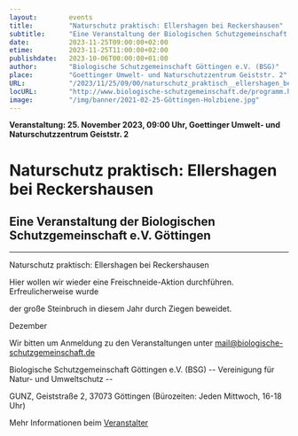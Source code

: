 ```yaml
---
layout:        events
title:         "Naturschutz praktisch: Ellershagen bei Reckershausen"
subtitle:      "Eine Veranstaltung der Biologischen Schutzgemeinschaft e.V. Göttingen"
date:          2023-11-25T09:00:00+02:00
etime:         2023-11-25T11:00:00+02:00
publishdate:   2023-10-06T00:00:00+01:00
author:        "Biologische Schutzgemeinschaft Göttingen e.V. (BSG)"
place:         "Goettinger Umwelt- und Naturschutzzentrum Geiststr. 2"
URL:           "/2023/11/25/09/00/naturschutz_praktisch__ellershagen_bei_reckershausen"
locURL:        "http://www.biologische-schutzgemeinschaft.de/programm.html"
image:         "/img/banner/2021-02-25-Göttingen-Holzbiene.jpg"
---
```


**Veranstaltung: 25. November 2023, 09:00 Uhr, Goettinger Umwelt- und Naturschutzzentrum Geiststr. 2**

Naturschutz praktisch: Ellershagen bei Reckershausen
===========

Eine Veranstaltung der Biologischen Schutzgemeinschaft e.V. Göttingen
-----------

-------------

Naturschutz praktisch: Ellershagen bei Reckershausen

Hier wollen wir wieder eine Freischneide-Aktion durchführen. Erfreulicherweise wurde

der große Steinbruch in diesem Jahr durch Ziegen beweidet.

Dezember


Wir bitten um Anmeldung zu den Veranstaltungen unter mail@biologische-schutzgemeinschaft.de

Biologische Schutzgemeinschaft Göttingen e.V. (BSG)
-- Vereinigung für Natur- und Umweltschutz --

GUNZ, Geiststraße 2, 37073 Göttingen (Bürozeiten: Jeden Mittwoch, 16-18 Uhr)


Mehr Informationen beim [Veranstalter](http://www.biologische-schutzgemeinschaft.de/programm.html)
